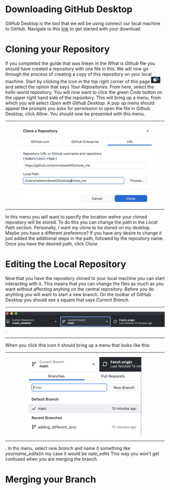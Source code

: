 # Downloading GitHub Desktop 
GitHub Desktop is the tool that we will be using connect our local machine to GitHub. Navigate to this [link](https://desktop.github.com/) to get started with your download.
# Cloning your Repository
If you completed the guide that was linken in the *What is Github* file you should have created a repository with one file in this. We will now go through the process of creating a copy of this repository on your local machine. Start by clicking the icon in the top right corner of this page <img src = "/images/icon.png" height = "20"> and select the option that says *Your Repositories*. From here, select the *hello-world* repository. You will now want to click the green *Code* button on the upper right hand side of the repository. This will bring up a menu, from which you will select *Open with Github Desktop*. A pop up menu should appear the prompts you asks for permission to open the file in Github Desktop, click *Allow*. You should now be presented with this menu.<hr><p align = "center"> <img src = "/images/local_path.png" height = 250 align = "center"></p> <hr>
In this menu you will want to specify the location wehre your cloned repository will be stored. To do this you can change the path in the *Local Path* section. Personally, I want my clone to be stored on my desktop. Maybe you have a different preference? If you have any desire to change it just added the additional steps in the path, followed by the repository name. Once you have the desired path, click *Clone*. 
# Editing the Local Repository 
Now that you have the repository cloned to your local machine you can start interacting with it. This means that you can change the files as much as you want without affecting anyhing on the central repository. Before you do anyhting you will want to start a new branch. On the toolbar of GitHub Desktop you should see a square that says *Current Branch*. <hr><img src = "/images/current_branch.png" width = 1000>.<hr> When you click this icon it should bring up a menu that looks like this:<hr><p align = "center"><img src  = "/images/branch_menu.png" height = 250 align = "center"></p><hr>. In ths menu, select *new branch* and name it something like *yourname_edits*(in my case it would be *nate_edits* This way you won't get confused when you are merging the branch.
# Merging your Branch 

